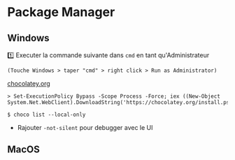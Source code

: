 # Package Manager


## Windows


:one: Executer la commande suivante dans `cmd` en tant qu'Administrateur

```
(Touche Windows > taper "cmd" > right click > Run as Administrator)
```

[chocolatey.org](http://chocolatey.org/)


```
> Set-ExecutionPolicy Bypass -Scope Process -Force; iex ((New-Object System.Net.WebClient).DownloadString('https://chocolatey.org/install.ps1'))
```



```
$ choco list --local-only
```


* Rajouter `-not-silent` pour debugger avec le UI




## MacOS
